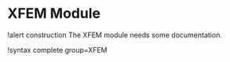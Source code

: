 # XFEM Module

!alert construction
The XFEM module needs some documentation.

!syntax complete group=XFEM

